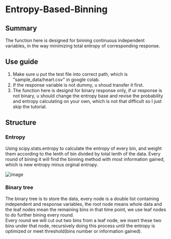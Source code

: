 # Entropy-Based-Binning

## Summary
The function here is designed for binning continuous independent variables, in the way minimizing total entropy of corresponding response.  

## Use guide
1. Make sure u put the test file into correct path, which is "sample_data/heart.csv" in google colab.  
2. If the response variable is not dummy, u shoud transfer it first.
3. The function here is designd for binary response only, if ur response is not binary, u should change the entropy base and revise the probability and entropy calculating on your own, which is not that difficult so I just skip the tutorial.

## Structure

### Entropy
Using scipy.stats.entropy to calculate the entropy of every bin, and weight them according to the lenth of bin divided by total lenth of the data. Every round of bining it will find the binning method with most information gained, which is new entropy minus orginal entropy.

![image](https://user-images.githubusercontent.com/77425545/159634298-185c5311-4312-4871-8220-e8da7f3a536b.png)


### Binary tree
The binary tree is to store the data, every node is a double list containing independent and response variables, the root node means whole data and the leaf nodes mean the remaining bins in that time point, we use leaf nodes to do further bining every round.  
Every round we will cut out two bins from a leaf node, we insert these two bins under that node, recursively doing this process until the entropy is optimized or meet threshold(bins number or information gained).
